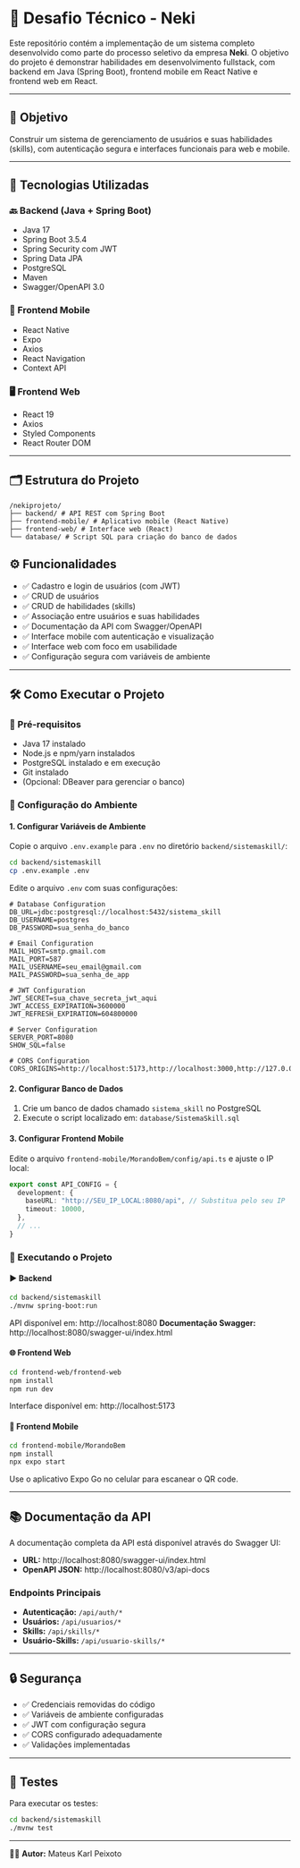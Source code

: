 # 🧠 Desafio Técnico - Neki

Este repositório contém a implementação de um sistema completo desenvolvido como parte do processo seletivo da empresa **Neki**. O objetivo do projeto é demonstrar habilidades em desenvolvimento fullstack, com backend em Java (Spring Boot), frontend mobile em React Native e frontend web em React.

---

## 🎯 Objetivo

Construir um sistema de gerenciamento de usuários e suas habilidades (skills), com autenticação segura e interfaces funcionais para web e mobile.

---

## 🧰 Tecnologias Utilizadas

### 🔙 Backend (Java + Spring Boot)
- Java 17
- Spring Boot 3.5.4
- Spring Security com JWT
- Spring Data JPA
- PostgreSQL
- Maven
- Swagger/OpenAPI 3.0

### 📱 Frontend Mobile
- React Native
- Expo
- Axios
- React Navigation
- Context API

### 🖥️ Frontend Web
- React 19
- Axios
- Styled Components
- React Router DOM

---

## 🗂️ Estrutura do Projeto

```
/nekiprojeto/
├── backend/ # API REST com Spring Boot
├── frontend-mobile/ # Aplicativo mobile (React Native)
├── frontend-web/ # Interface web (React)
└── database/ # Script SQL para criação do banco de dados
```

## ⚙️ Funcionalidades

- ✅ Cadastro e login de usuários (com JWT)
- ✅ CRUD de usuários
- ✅ CRUD de habilidades (skills)
- ✅ Associação entre usuários e suas habilidades
- ✅ Documentação da API com Swagger/OpenAPI
- ✅ Interface mobile com autenticação e visualização
- ✅ Interface web com foco em usabilidade
- ✅ Configuração segura com variáveis de ambiente

---

## 🛠️ Como Executar o Projeto

### 📌 Pré-requisitos

- Java 17 instalado
- Node.js e npm/yarn instalados
- PostgreSQL instalado e em execução
- Git instalado
- (Opcional: DBeaver para gerenciar o banco)

### 🔧 Configuração do Ambiente

#### 1. Configurar Variáveis de Ambiente

Copie o arquivo `.env.example` para `.env` no diretório `backend/sistemaskill/`:

```bash
cd backend/sistemaskill
cp .env.example .env
```

Edite o arquivo `.env` com suas configurações:

```env
# Database Configuration
DB_URL=jdbc:postgresql://localhost:5432/sistema_skill
DB_USERNAME=postgres
DB_PASSWORD=sua_senha_do_banco

# Email Configuration
MAIL_HOST=smtp.gmail.com
MAIL_PORT=587
MAIL_USERNAME=seu_email@gmail.com
MAIL_PASSWORD=sua_senha_de_app

# JWT Configuration
JWT_SECRET=sua_chave_secreta_jwt_aqui
JWT_ACCESS_EXPIRATION=3600000
JWT_REFRESH_EXPIRATION=604800000

# Server Configuration
SERVER_PORT=8080
SHOW_SQL=false

# CORS Configuration
CORS_ORIGINS=http://localhost:5173,http://localhost:3000,http://127.0.0.1:5173,http://127.0.0.1:3000
```

#### 2. Configurar Banco de Dados

1. Crie um banco de dados chamado `sistema_skill` no PostgreSQL
2. Execute o script localizado em: `database/SistemaSkill.sql`

#### 3. Configurar Frontend Mobile

Edite o arquivo `frontend-mobile/MorandoBem/config/api.ts` e ajuste o IP local:

```typescript
export const API_CONFIG = {
  development: {
    baseURL: "http://SEU_IP_LOCAL:8080/api", // Substitua pelo seu IP
    timeout: 10000,
  },
  // ...
}
```

### 🚀 Executando o Projeto

#### ▶️ Backend

```bash
cd backend/sistemaskill
./mvnw spring-boot:run
```

API disponível em: http://localhost:8080
**Documentação Swagger:** http://localhost:8080/swagger-ui/index.html

#### 🌐 Frontend Web

```bash
cd frontend-web/frontend-web
npm install
npm run dev
```

Interface disponível em: http://localhost:5173

#### 📱 Frontend Mobile

```bash
cd frontend-mobile/MorandoBem
npm install
npx expo start
```

Use o aplicativo Expo Go no celular para escanear o QR code.

---

## 📚 Documentação da API

A documentação completa da API está disponível através do Swagger UI:

- **URL:** http://localhost:8080/swagger-ui/index.html
- **OpenAPI JSON:** http://localhost:8080/v3/api-docs

### Endpoints Principais

- **Autenticação:** `/api/auth/*`
- **Usuários:** `/api/usuarios/*`
- **Skills:** `/api/skills/*`
- **Usuário-Skills:** `/api/usuario-skills/*`

---

## 🔒 Segurança

- ✅ Credenciais removidas do código
- ✅ Variáveis de ambiente configuradas
- ✅ JWT com configuração segura
- ✅ CORS configurado adequadamente
- ✅ Validações implementadas

---

## 🧪 Testes

Para executar os testes:

```bash
cd backend/sistemaskill
./mvnw test
```

---

👨‍💻 **Autor:** Mateus Karl Peixoto
